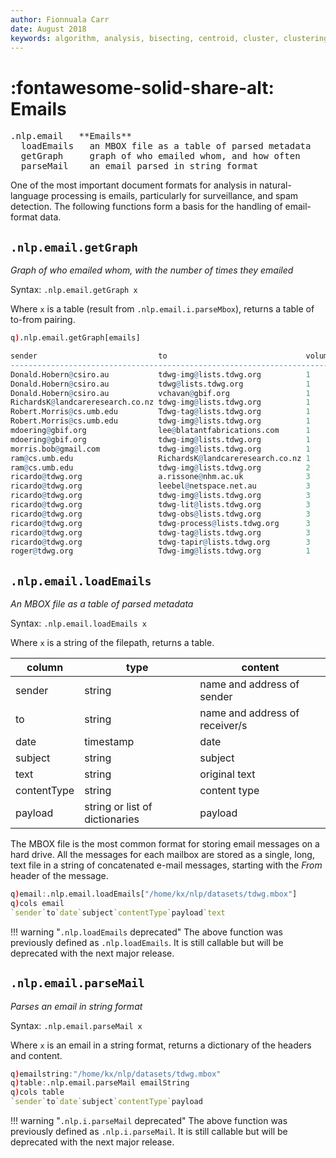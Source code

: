 ```yaml
---
author: Fionnuala Carr
date: August 2018
keywords: algorithm, analysis, bisecting, centroid, cluster, clustering, comparison, corpora, corpus, document, email, feature, file, k-mean, kdbplus, learning, machine, machine learning, mbox, message, ml, nlp, parse, parsing, q, sentiment, similarity, string function, vector
---
```


# :fontawesome-solid-share-alt: Emails

<pre markdown="1" class="language-txt">
.nlp.email   **Emails**
  loadEmails   an MBOX file as a table of parsed metadata
  getGraph     graph of who emailed whom, and how often
  parseMail    an email parsed in string format
</pre>

One of the most important document formats for analysis in natural-language processing is emails, particularly for surveillance, and spam detection. The following functions form a basis for the handling of email-format data.


## `.nlp.email.getGraph`

_Graph of who emailed whom, with the number of times they emailed_

Syntax: `.nlp.email.getGraph x`

Where `x` is a table (result from `.nlp.email.i.parseMbox`), returns a table of to-from pairing.

```q
q).nlp.email.getGraph[emails]

sender                           to                               volume
------------------------------------------------------------------------
Donald.Hobern@csiro.au           tdwg-img@lists.tdwg.org          1
Donald.Hobern@csiro.au           tdwg@lists.tdwg.org              1
Donald.Hobern@csiro.au           vchavan@gbif.org                 1
RichardsK@landcareresearch.co.nz tdwg-img@lists.tdwg.org          1
Robert.Morris@cs.umb.edu         Tdwg-tag@lists.tdwg.org          1
Robert.Morris@cs.umb.edu         tdwg-img@lists.tdwg.org          1
mdoering@gbif.org                lee@blatantfabrications.com      1
mdoering@gbif.org                tdwg-img@lists.tdwg.org          1
morris.bob@gmail.com             tdwg-img@lists.tdwg.org          1
ram@cs.umb.edu                   RichardsK@landcareresearch.co.nz 1
ram@cs.umb.edu                   tdwg-img@lists.tdwg.org          2
ricardo@tdwg.org                 a.rissone@nhm.ac.uk              3
ricardo@tdwg.org                 leebel@netspace.net.au           3
ricardo@tdwg.org                 tdwg-img@lists.tdwg.org          3
ricardo@tdwg.org                 tdwg-lit@lists.tdwg.org          3
ricardo@tdwg.org                 tdwg-obs@lists.tdwg.org          3
ricardo@tdwg.org                 tdwg-process@lists.tdwg.org      3
ricardo@tdwg.org                 tdwg-tag@lists.tdwg.org          3
ricardo@tdwg.org                 tdwg-tapir@lists.tdwg.org        3
roger@tdwg.org                   Tdwg-img@lists.tdwg.org          1
```


## `.nlp.email.loadEmails`

_An MBOX file as a table of parsed metadata_

Syntax: `.nlp.email.loadEmails x`

Where `x` is a string of the filepath, returns a table.

column      | type                           | content
------------|--------------------------------|---------------------------
sender      | string                         | name and address of sender
to          | string                         | name and address of receiver/s
date        | timestamp                      | date
subject     | string                         | subject
text        | string                         | original text
contentType | string                         | content type
payload     | string or list of dictionaries | payload

The MBOX file is the most common format for storing email messages on a hard drive. All the messages for each mailbox are stored as a single, long, text file in a string of concatenated e-mail messages, starting with the _From_ header of the message. 

```q
q)email:.nlp.email.loadEmails["/home/kx/nlp/datasets/tdwg.mbox"]
q)cols email
`sender`to`date`subject`contentType`payload`text
```

!!! warning "`.nlp.loadEmails` deprecated"
    The above function was previously defined as `.nlp.loadEmails`.
    It is still callable but will be deprecated with the next major release.  


## `.nlp.email.parseMail`

_Parses an email in string format_

Syntax: `.nlp.email.parseMail x`

Where `x` is an email in a string format, returns a dictionary of the headers and content.

```q
q)emailstring:"/home/kx/nlp/datasets/tdwg.mbox"
q)table:.nlp.email.parseMail emailString
q)cols table
`sender`to`date`subject`contentType`payload
```

!!! warning "`.nlp.i.parseMail` deprecated"
    The above function was previously defined as `.nlp.i.parseMail`.
    It is still callable but will be deprecated with the next major release.  

